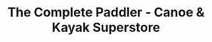 ---
title: "The Complete Paddler - Canoe & Kayak Superstore"
url: /toronto/the-complete-paddler-canoe-and-kayak-superstore/
shop: sports
---